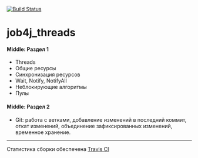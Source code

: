 [![Build Status](https://travis-ci.com/velesov7493/job4j_threads.svg?branch=master)](https://travis-ci.com/velesov7493/job4j_threads)
# job4j_threads #
#### Middle: Раздел 1 ####
+ Threads
+ Общие ресурсы
+ Синхронизация ресурсов
+ Wait, Notify, NotifyAll
+ Неблокирующие алгоритмы
+ Пулы
#### Middle: Раздел 2 ####
+ Git: работа с ветками, добавление изменений в последний коммит, откат изменений, объединение зафиксированных изменений, временное хранение.

----
Статистика сборки обеспечена [Travis CI][1]

[1]: https://travis-ci.com